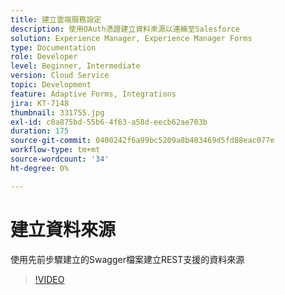 ```yaml
---
title: 建立雲端服務設定
description: 使用OAuth憑證建立資料來源以連線至Salesforce
solution: Experience Manager, Experience Manager Forms
type: Documentation
role: Developer
level: Beginner, Intermediate
version: Cloud Service
topic: Development
feature: Adaptive Forms, Integrations
jira: KT-7148
thumbnail: 331755.jpg
exl-id: c0a875bd-55b6-4f63-a58d-eecb62ae703b
duration: 175
source-git-commit: 0400242f6a99bc5209a8b483469d5fd88eac077e
workflow-type: tm+mt
source-wordcount: '34'
ht-degree: 0%

---
```


# 建立資料來源

使用先前步驟建立的Swagger檔案建立REST支援的資料來源

>[!VIDEO](https://video.tv.adobe.com/v/331755?quality=12&learn=on)
